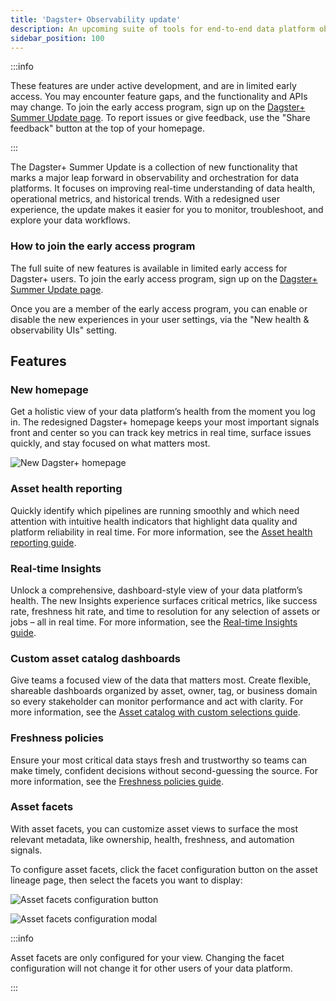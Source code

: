 ```yaml
---
title: 'Dagster+ Observability update'
description: An upcoming suite of tools for end-to-end data platform observability
sidebar_position: 100
---
```


:::info

These features are under active development, and are in limited early access. You may encounter feature gaps, and the functionality and APIs may change. To join the early access program, sign up on the [Dagster+ Summer Update page](https://dagster.io/summer). To report issues or give feedback, use the "Share feedback" button at the top of your homepage.

:::

The Dagster+ Summer Update is a collection of new functionality that marks a major leap forward in observability and orchestration for data platforms. It focuses on improving real-time understanding of data health, operational metrics, and historical trends. With a redesigned user experience, the update makes it easier for you to monitor, troubleshoot, and explore your data workflows.

### How to join the early access program

The full suite of new features is available in limited early access for Dagster+ users. To join the early access program, sign up on the [Dagster+ Summer Update page](https://dagster.io/summer).

Once you are a member of the early access program, you can enable or disable the new experiences in your user settings, via the "New health & observability UIs" setting.

## Features

### New homepage

Get a holistic view of your data platform’s health from the moment you log in. The redesigned Dagster+ homepage keeps your most important signals front and center so you can track key metrics in real time, surface issues quickly, and stay focused on what matters most.

![New Dagster+ homepage](/images/guides/labs/observability-update/new-dagster-plus-homepage.png)

### Asset health reporting

Quickly identify which pipelines are running smoothly and which need attention with intuitive health indicators that highlight data quality and platform reliability in real time. For more information, see the [Asset health reporting guide](/guides/labs/observability-update/asset-health).

### Real-time Insights

Unlock a comprehensive, dashboard-style view of your data platform’s health. The new Insights experience surfaces critical metrics, like success rate, freshness hit rate, and time to resolution for any selection of assets or jobs – all in real time. For more information, see the [Real-time Insights guide](/guides/labs/observability-update/insights).

### Custom asset catalog dashboards

Give teams a focused view of the data that matters most. Create flexible, shareable dashboards organized by asset, owner, tag, or business domain so every stakeholder can monitor performance and act with clarity. For more information, see the [Asset catalog with custom selections guide](/guides/labs/observability-update/asset-catalog).

### Freshness policies

Ensure your most critical data stays fresh and trustworthy so teams can make timely, confident decisions without second-guessing the source. For more information, see the [Freshness policies guide](/guides/labs/observability-update/freshness).

### Asset facets

With asset facets, you can customize asset views to surface the most relevant metadata, like ownership, health, freshness, and automation signals.

To configure asset facets, click the facet configuration button on the asset lineage page, then select the facets you want to display:

![Asset facets configuration button](/images/guides/labs/observability-update/asset-facets-config-button.png)

![Asset facets configuration modal](/images/guides/labs/observability-update/asset-facets-config-modal.png)

:::info

Asset facets are only configured for your view. Changing the facet configuration will not change it for other users of your data platform.

:::
